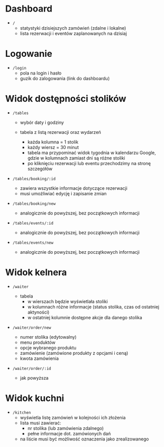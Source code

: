 # Dashboard

- `/`
  - statystyki dzisiejszych zamówień (zdalne i lokalne)
  - lista rezerwacji i eventów zaplanowanych na dzisiaj

# Logowanie

- `/login`
  - pola na login i hasło
  - guzik do zalogowania (link do dashboardu)

# Widok dostępności stolików

- `/tables`
  - wybór daty i godziny

  - tabela z listą rezerwacji oraz wydarzeń
    - każda kolumna = 1 stolik
    - każdy wiersz = 30 minut
    - tabela ma przypominać widok tygodnia w kalendarzu Google, gdzie w kolumnach zamiast dni są różne stoliki
    - po kliknięciu rezerwacji lub eventu przechodzimy na stronę szczegółów

- `/tables/booking/:id`
  - zawiera wszystkie informacje dotyczące rezerwacji
  - musi umożliwiać edycję i zapisanie zmian

- `/tables/booking/new`
  - analogicznie do powyższej, bez początkowych informacji

- `/tables/events/:id`
  - analogicznie do powyższej, bez początkowych informacji

- `/tables/events/new`
  - analogicznie do powyższej, bez początkowych informacji


# Widok kelnera

- `/waiter`
  - tabela
    - w wierszach będzie wyświetlała stoliki
    - w kolumnach różne informacje (status stolika, czas od ostatniej aktyności)
    - w ostatniej kolumnie dostępne akcje dla danego stolika

- `/waiter/order/new`
  - numer stolika (edytowalny)
  - menu produktów
  - opcje wybranego produktu
  - zamówienie (zamówione produkty z opcjami i ceną)
  - kwota zamówienia

- `/waiter/order/:id`
  - jak powyższa

# Widok kuchni

- `/kitchen`
  - wyświetla listę zamówień w kolejności ich złożenia
  - lista musi zawierać:
    - nr stolika (lub zamówienia zdalnego)
    - pełne informacje dot. zamówionych dań
  - na liście musi być możliwość oznaczenia jako zrealizowanego
